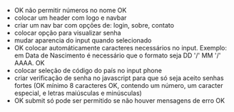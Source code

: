 - OK não permitir números no nome OK
- colocar um header com logo e navbar
- criar um nav bar com opções de: login, sobre, contato
- colocar opção para visualizar senha
- mudar aparencia do input quando selecionado
- OK colocar automáticamente caracteres necessários no input. Exemplo: em Data de Nascimento é necessário que o formato seja DD '/' MM '/' AAAA. OK
- colocar seleção de código do país no input phone
- criar verificação de senha no javascript para que só seja aceito senhas fortes (OK mínimo 8 caracteres OK, contendo um número, um caracter especial, e letras maiúsculas e minúsculas)
- OK submit só pode ser permitido se não houver mensagens de erro OK